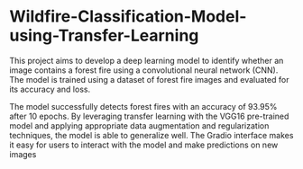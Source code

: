 # Wildfire-Classification-Model-using-Transfer-Learning
 This project aims to develop a deep learning model to identify whether an image contains a  forest fire using a convolutional neural network (CNN). The model is trained using a dataset of forest fire  images and evaluated for its accuracy and loss.

 The model successfully detects forest fires with an accuracy of 93.95% after 10 epochs. By leveraging
 transfer learning with the VGG16 pre-trained model and applying appropriate data augmentation and
 regularization techniques, the model is able to generalize well. The Gradio interface makes it easy for users
 to interact with the model and make predictions on new images
